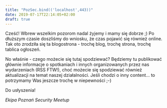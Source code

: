 ```yaml
---
title: "PozSec.bind(('localhost',443))"
date: 2019-07-17T22:14:05+02:00
draft: true
---
```


Cześć! Wbrew wszelkim pozorom nadal żyjemy i mamy się dobrze ;) Po dłuższym czasie doszliśmy do wniosku, że czas pojawić się również online. Tak oto zrodziła się ta blogostrona - trochę blog, trochę strona, trochę tablica ogłoszeń.

No właśnie - czego możecie się tutaj spodziewać? Będziemy tu publikować głównie informacje o spotkaniach i innych organizowanych przez nas wydarzeniach (RSS FTW!), choć możecie się spodziewać również aktualizacji na temat naszej działalności. Jeśli chodzi o inny content... to potrzymamy Was jeszcze trochę w niepewności ;-)


Do usłyszenia!

*Ekipa Poznań Security Meetup*
